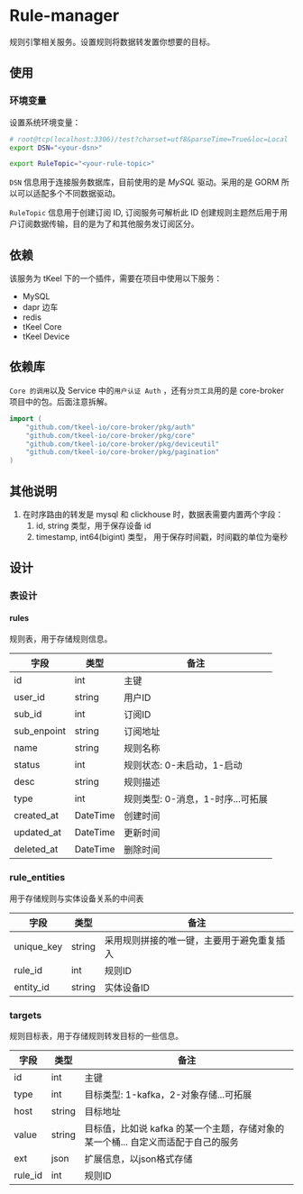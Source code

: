 # Rule-manager

规则引擎相关服务。设置规则将数据转发置你想要的目标。

## 使用
### 环境变量
设置系统环境变量：
```bash
# root@tcp(localhost:3306)/test?charset=utf8&parseTime=True&loc=Local
export DSN="<your-dsn>"

export RuleTopic="<your-rule-topic>"
```
`DSN` 信息用于连接服务数据库，目前使用的是 *MySQL* 驱动。采用的是 GORM 所以可以适配多个不同数据驱动。

`RuleTopic` 信息用于创建订阅 ID, 订阅服务可解析此 ID 创建规则主题然后用于用户订阅数据传输，目的是为了和其他服务发订阅区分。
## 依赖
该服务为 tKeel 下的一个插件，需要在项目中使用以下服务：
- MySQL
- dapr 边车
- redis
- tKeel Core
- tKeel Device
## 依赖库
`Core 的调用`以及 Service 中的`用户认证 Auth` ，还有`分页工具`用的是 core-broker 项目中的包。后面注意拆解。
```go
import (
    "github.com/tkeel-io/core-broker/pkg/auth"
    "github.com/tkeel-io/core-broker/pkg/core"
    "github.com/tkeel-io/core-broker/pkg/deviceutil"
    "github.com/tkeel-io/core-broker/pkg/pagination"
)

```
## 其他说明
1. 在时序路由的转发是 mysql 和 clickhouse 时，数据表需要内置两个字段：
   1. id, string 类型，用于保存设备 id
   2. timestamp, int64(bigint) 类型， 用于保存时间戳，时间戳的单位为毫秒

## 设计
### 表设计
#### rules
规则表，用于存储规则信息。

| 字段        | 类型     | 备注                              |
| ----------- | -------- | --------------------------------- |
| id          | int      | 主键                              |
| user_id     | string   | 用户ID                            |
| sub_id      | int      | 订阅ID                            |
| sub_enpoint | string   | 订阅地址                          |
| name        | string   | 规则名称                          |
| status      | int      | 规则状态: 0-未启动，1-启动        |
| desc        | string   | 规则描述                          |
| type        | int      | 规则类型: 0-消息，1-时序...可拓展 |
| created_at  | DateTime | 创建时间                          |
| updated_at  | DateTime | 更新时间                          |
| deleted_at  | DateTime | 删除时间                          |

### rule_entities
用于存储规则与实体设备关系的中间表

| 字段       | 类型   | 备注                                       |
| ---------- | ------ | ------------------------------------------ |
| unique_key | string | 采用规则拼接的唯一键，主要用于避免重复插入 |
| rule_id    | int    | 规则ID                                     |
| entity_id  | string | 实体设备ID                                 |

### targets
规则目标表，用于存储规则转发目标的一些信息。

| 字段    | 类型   | 备注                                                                              |
| ------- | ------ | --------------------------------------------------------------------------------- |
| id      | int    | 主键                                                                              |
| type    | int    | 目标类型: 1-kafka，2-对象存储...可拓展                                            |
| host    | string | 目标地址                                                                          |
| value   | string | 目标值，比如说 kafka 的某一个主题，存储对象的某一个桶... 自定义而适配于自己的服务 |
| ext     | json   | 扩展信息，以json格式存储                                                          |
| rule_id | int    | 规则ID                                                                            |